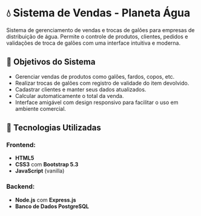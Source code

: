 # 💧 Sistema de Vendas - Planeta Água

Sistema de gerenciamento de vendas e trocas de galões para empresas de distribuição de água. Permite o controle de produtos, clientes, pedidos e validações de troca de galões com uma interface intuitiva e moderna.

## 🎯 Objetivos do Sistema
- Gerenciar vendas de produtos como galões, fardos, copos, etc.
- Realizar trocas de galões com registro de validade do item devolvido.
- Cadastrar clientes e manter seus dados atualizados.
- Calcular automaticamente o total da venda.
- Interface amigável com design responsivo para facilitar o uso em ambiente comercial.

## 🧰 Tecnologias Utilizadas

### Frontend:
- **HTML5**
- **CSS3** com **Bootstrap 5.3**
- **JavaScript** (vanilla)

### Backend:
- **Node.js** com **Express.js**
- **Banco de Dados PostgreSQL**
